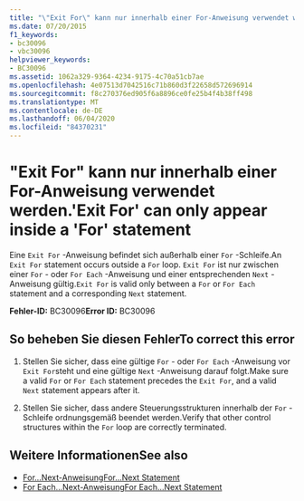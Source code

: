 ```yaml
---
title: "\"Exit For\" kann nur innerhalb einer For-Anweisung verwendet werden."
ms.date: 07/20/2015
f1_keywords:
- bc30096
- vbc30096
helpviewer_keywords:
- BC30096
ms.assetid: 1062a329-9364-4234-9175-4c70a51cb7ae
ms.openlocfilehash: 4e07513d7042516c71b860d3f22658d572696914
ms.sourcegitcommit: f8c270376ed905f6a8896ce0fe25b4f4b38ff498
ms.translationtype: MT
ms.contentlocale: de-DE
ms.lasthandoff: 06/04/2020
ms.locfileid: "84370231"
---
```

# <a name="exit-for-can-only-appear-inside-a-for-statement"></a><span data-ttu-id="4bad3-102">"Exit For" kann nur innerhalb einer For-Anweisung verwendet werden.</span><span class="sxs-lookup"><span data-stu-id="4bad3-102">'Exit For' can only appear inside a 'For' statement</span></span>
<span data-ttu-id="4bad3-103">Eine `Exit For` -Anweisung befindet sich außerhalb einer `For` -Schleife.</span><span class="sxs-lookup"><span data-stu-id="4bad3-103">An `Exit For` statement occurs outside a `For` loop.</span></span> <span data-ttu-id="4bad3-104">`Exit For` ist nur zwischen einer `For` - oder `For Each` -Anweisung und einer entsprechenden `Next` -Anweisung gültig.</span><span class="sxs-lookup"><span data-stu-id="4bad3-104">`Exit For` is valid only between a `For` or `For Each` statement and a corresponding `Next` statement.</span></span>  
  
 <span data-ttu-id="4bad3-105">**Fehler-ID:** BC30096</span><span class="sxs-lookup"><span data-stu-id="4bad3-105">**Error ID:** BC30096</span></span>  
  
## <a name="to-correct-this-error"></a><span data-ttu-id="4bad3-106">So beheben Sie diesen Fehler</span><span class="sxs-lookup"><span data-stu-id="4bad3-106">To correct this error</span></span>  
  
1. <span data-ttu-id="4bad3-107">Stellen Sie sicher, dass eine gültige `For` - oder `For Each` -Anweisung vor `Exit For`steht und eine gültige `Next` -Anweisung darauf folgt.</span><span class="sxs-lookup"><span data-stu-id="4bad3-107">Make sure a valid `For` or `For Each` statement precedes the `Exit For`, and a valid `Next` statement appears after it.</span></span>  
  
2. <span data-ttu-id="4bad3-108">Stellen Sie sicher, dass andere Steuerungsstrukturen innerhalb der `For` -Schleife ordnungsgemäß beendet werden.</span><span class="sxs-lookup"><span data-stu-id="4bad3-108">Verify that other control structures within the `For` loop are correctly terminated.</span></span>  
  
## <a name="see-also"></a><span data-ttu-id="4bad3-109">Weitere Informationen</span><span class="sxs-lookup"><span data-stu-id="4bad3-109">See also</span></span>

- [<span data-ttu-id="4bad3-110">For...Next-Anweisung</span><span class="sxs-lookup"><span data-stu-id="4bad3-110">For...Next Statement</span></span>](../language-reference/statements/for-next-statement.md)
- [<span data-ttu-id="4bad3-111">For Each...Next-Anweisung</span><span class="sxs-lookup"><span data-stu-id="4bad3-111">For Each...Next Statement</span></span>](../language-reference/statements/for-each-next-statement.md)
